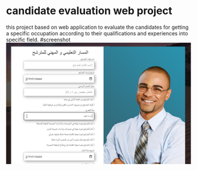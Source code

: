 # candidate evaluation web project
this project based on web application to evaluate the candidates for getting a specific occupation according to their qualifications and experiences into specific field.
#screenshot
![](screenshot.JPG)

